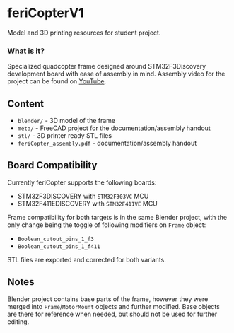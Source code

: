# feriCopterV1
Model and 3D printing resources for student project.

### What is it?
Specialized quadcopter frame designed around STM32F3Discovery development board with ease of assembly in mind.
Assembly video for the project can be found on [YouTube](https://youtu.be/s-TGnOwG-w0).

## Content
- `blender/` - 3D model of the frame
- `meta/` - FreeCAD project for the documentation/assembly handout
- `stl/` - 3D printer ready STL files
- `feriCopter_assembly.pdf` - documentation/assembly handout

## Board Compatibility

Currently feriCopter supports the following boards:
- STM32F3DISCOVERY with `STM32F303VC` MCU
- STM32F411EDISCOVERY with `STM32F411VE` MCU

Frame compatibility for both targets is in the same Blender project, with the only change being the toggle of following modifiers on `Frame` object:
- `Boolean_cutout_pins_1_f3`
- `Boolean_cutout_pins_1_f411`

STL files are exported and corrected for both variants.

## Notes

Blender project contains base parts of the frame, however they were merged into `Frame`/`MotorMount` objects and further modified. Base objects are there for reference when needed, but should not be used for further editing.
